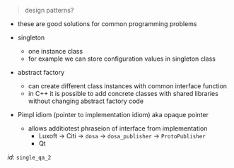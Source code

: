> design patterns?

- these are good solutions for common programming problems

- singleton
  - one instance class
  - for example we can store configuration values in singleton class
- abstract factory
  - can create different class instances with common interface function
  - in C++ it is possible to add concrete classes with shared libraries without changing abstract factory code
- Pimpl idiom (pointer to implementation idiom) aka opaque pointer
  - allows additiotest phraseion of interface from implementation
    - Luxoft -> Citi -> `dosa` -> `dosa_publisher` -> `ProtoPublisher`
    - Qt
	
_id_: `single_qa_2`
